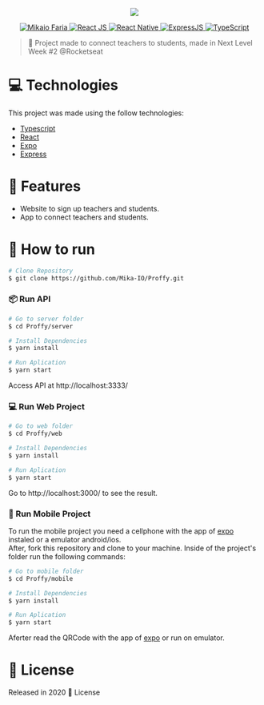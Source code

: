<p align="center">
   <img src='https://camo.githubusercontent.com/74c8681f6d4521903b63e79173a72f0b849243be/68747470733a2f2f692e696d6775722e636f6d2f73356c546465502e706e67'></img>
</p>

<p align="center">	
   <a href="https://www.linkedin.com/in/mikaiofaria/">
      <img alt="Mikaio Faria" src="https://img.shields.io/badge/-MikaioFaria-8257E5?style=flat&logo=Linkedin&logoColor=white" />
      <img alt="React JS" src="https://img.shields.io/badge/-React JS-8257E5" />
      <img alt="React Native" src="https://img.shields.io/badge/-React Native-8257E5" />
      <img alt="ExpressJS" src="https://img.shields.io/badge/-ExpressJS-8257E5" />
      <img alt="TypeScript" src="https://img.shields.io/badge/-TypeScript-8257E5" />
   </a>
</p>

> :rocket: Project made to connect teachers to students, made in Next Level Week #2 @Rocketseat

# :computer: Technologies
This project was made using the follow technologies:

* [Typescript](https://www.typescriptlang.org/)      
* [React](https://reactjs.org/)      
* [Expo](https://expo.io/)       
* [Express](https://expressjs.com/)      

# :rocket: Features

* Website to sign up teachers and students.
* App to connect teachers and students.

# :construction_worker: How to run
```bash
# Clone Repository
$ git clone https://github.com/Mika-IO/Proffy.git
```
### 📦 Run API

```bash
# Go to server folder
$ cd Proffy/server

# Install Dependencies
$ yarn install

# Run Aplication
$ yarn start
```
Access API at http://localhost:3333/

### 💻 Run Web Project

```bash
# Go to web folder
$ cd Proffy/web

# Install Dependencies
$ yarn install

# Run Aplication
$ yarn start
```
Go to http://localhost:3000/ to see the result.

### 📱 Run Mobile Project
To run the mobile project you need a cellphone with the app of [expo](https://play.google.com/store/apps/details?id=host.exp.exponent) instaled or a emulator android/ios.
<br />
After, fork this repository and clone to your machine. Inside of the project's folder run the following commands:

```bash
# Go to mobile folder
$ cd Proffy/mobile

# Install Dependencies
$ yarn install

# Run Aplication
$ yarn start
```
Aferter read the QRCode with the app of [expo](https://play.google.com/store/apps/details?id=host.exp.exponent) or run on emulator.

# :closed_book: License

Released in 2020 :closed_book: License
